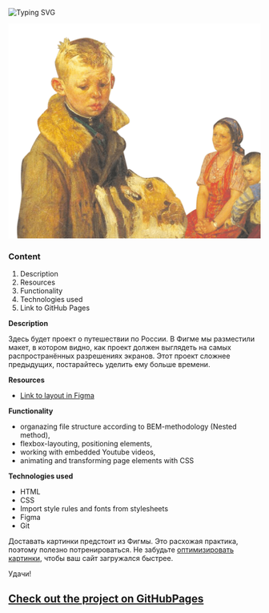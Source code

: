 ![Typing SVG](https://readme-typing-svg.herokuapp.com?color=%#2D2CF7FF&lines="Traveling+in+Russia!";Adaptive+one+page+project;By+Vladimir+Fedorchuk)

<p align="center"><img src="https://github.com/FreddyMutant/how-to-learn/blob/main/images/header-image.png?raw=true" width=600px hight=600px>
</p>

### **Сontent**
1. Description
2. Resources
3. Functionality
4. Technologies used
5. Link to GitHub Pages

**Description**

Здесь будет проект о путешествии по России.
В Фигме мы разместили макет, в котором видно, как проект должен выглядеть на самых распространённых разрешениях экранов.
Этот проект сложнее предыдущих, постарайтесь уделить ему больше времени.

**Resources**

* [Link to layout in Figma](https://www.figma.com/file/5S2WSbEFL6awjVWJ0NWL8Q/Sprint-3_-Russia-_-desktop-mobile?node-id=28503%3A0)

**Functionality**

- organazing file structure according to BEM-methodology (Nested method),
- flexbox-layouting, positioning elements,
- working with embedded Youtube videos,
- animating and transforming page elements with CSS

**Technologies used**

- HTML
- CSS
- Import style rules and fonts from stylesheets
- Figma
- Git

Доставать картинки предстоит из Фигмы. Это расхожая практика, поэтому полезно потренироваться.
Не забудьте [оптимизировать картинки](https://tinypng.com/), чтобы ваш сайт загружался быстрее.

Удачи!

## [Check out the project on GitHubPages](https://freddymutant.github.io/how-to-learn/)
